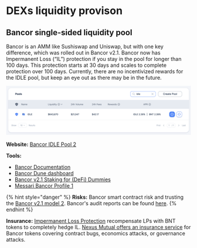 # DEXs liquidity provison

## Bancor single-sided liquidity pool <a href="#bancor-single-sided-liquidity-pool-19" id="bancor-single-sided-liquidity-pool-19"></a>

Bancor is an AMM like Sushiswap and Uniswap, but with one key difference, which was rolled out in Bancor v2.1. Bancor now has Impermanent Loss (“IL”) protection if you stay in the pool for longer than 100 days. This protection starts at 30 days and scales to complete protection over 100 days. Currently, there are no incentivized rewards for the IDLE pool, but keep an eye out as there may be in the future.

![](<../../.gitbook/assets/image (37) (1).png>)

**Website:** [Bancor IDLE Pool 2](https://app.bancor.network/eth/portfolio/stake/add/single/0x1092d8d818C09a55968180a4383049f91689C2b4)

**Tools:**

* [Bancor Documentation](https://docs.bancor.network/)
* [Bancor Dune dashboard](https://duneanalytics.com/Bancor/bancor\_1)
* [Bancor v2.1 Staking for (DeFi) Dummies](https://blog.bancor.network/bancor-v2-1-staking-for-defi-dummies-f104a6a8281e)
* [Messari Bancor Profile 1](https://messari.io/asset/bancor/profile)

{% hint style="danger" %}
**Risks:** Bancor smart contract risk and trusting the [Bancor v2.1 model 2](https://blog.bancor.network/proposing-bancor-v2-1-single-sided-amm-with-elastic-bnt-supply-bcac9fe655b). Bancor's audit reports can be found [here](https://docs.bancor.network/ethereum-contracts/security).
{% endhint %}

**Insurance:** [Impermanent Loss Protection](https://docs.bancor.network/getting-started/the-v2-difference#mitigating-impermanent-loss) recompensate LPs with BNT tokens to completely hedge IL. [Nexus Mutual offers an insurance service](https://app.nexusmutual.io/cover/buy/get-quote?address=0x1F573D6Fb3F13d689FF844B4cE37794d79a7FF1C) for Bancor tokens covering contract bugs, economics attacks, or governance attacks.

## <mark style="color:purple;"></mark>
